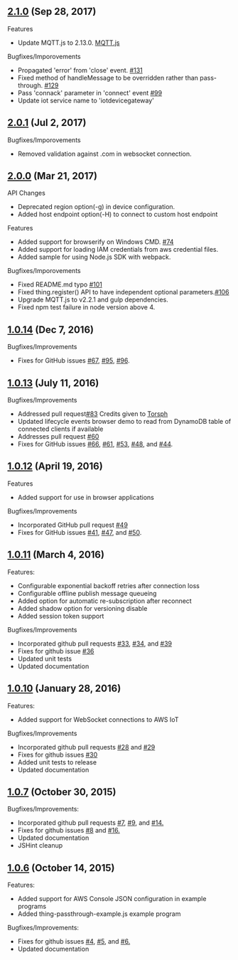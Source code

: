 ## [2.1.0](https://github.com/aws/aws-iot-device-sdk-js/releases/tag/v2.0.1) (Sep 28, 2017)

Features
  - Update MQTT.js to 2.13.0. [MQTT.js](https://github.com/mqttjs/MQTT.js/releases/tag/v2.13.0)

Bugfixes/Imporovements
  - Propagated 'error' from 'close' event. [#131](https://github.com/aws/aws-iot-device-sdk-js/pull/131)
  - Fixed method of handleMessage to be overridden rather than pass-through. [#129](https://github.com/aws/aws-iot-device-sdk-js/pull/129)
  - Pass 'connack' parameter in 'connect' event  [#99](https://github.com/aws/aws-iot-device-sdk-js/pull/99)
  - Update iot service name to 'iotdevicegateway'

## [2.0.1](https://github.com/aws/aws-iot-device-sdk-js/releases/tag/v2.0.1) (Jul 2, 2017)

Bugfixes/Imporovements
  - Removed validation against .com in websocket connection.

## [2.0.0](https://github.com/aws/aws-iot-device-sdk-js/releases/tag/v2.0.0) (Mar 21, 2017)

API Changes
  - Deprecated region option(-g) in device configuration.
  - Added host endpoint option(-H) to connect to custom host endpoint 

Features
  - Added support for browserify on Windows CMD. [#74](https://github.com/aws/aws-iot-device-sdk-js/issues/74)
  - Added support for loading IAM credentials from aws credential files.
  - Added sample for using Node.js SDK with webpack.

Bugfixes/Imporovements
  - Fixed README.md typo [#101](https://github.com/aws/aws-iot-device-sdk-js/issues/101)
  - Fixed thing.register() API to have independent optional parameters.[#106](https://github.com/aws/aws-iot-device-sdk-js/issues/106) 
  - Upgrade MQTT.js to v2.2.1 and gulp dependencies. 
  - Fixed npm test failure in node version above 4. 

## [1.0.14](https://github.com/aws/aws-iot-device-sdk-js/releases/tag/v1.0.14) (Dec 7, 2016)

Bugfixes/Improvements
  - Fixes for GitHub issues [#67]( https://github.com/aws/aws-iot-device-sdk-js/issues/67), [#95](https://github.com/aws/aws-iot-device-sdk-js/issues/95), [#96](https://github.com/aws/aws-iot-device-sdk-js/issues/96).

## [1.0.13](https://github.com/aws/aws-iot-device-sdk-js/releases/tag/v1.0.13) (July 11, 2016)

Bugfixes/Improvements
  - Addressed pull request[#83](https://github.com/aws/aws-iot-device-sdk-js/pull/83) Credits given to [Torsph](https://github.com/Torsph)
  - Updated lifecycle events browser demo to read from DynamoDB table of connected clients if available
  - Addresses pull request [#60](https://github.com/aws/aws-iot-device-sdk-js/pull/60)
  - Fixes for GitHub issues [#66](https://github.com/aws/aws-iot-device-sdk-js/issues/66), [#61](https://github.com/aws/aws-iot-device-sdk-js/issues/61), [#53](https://github.com/aws/aws-iot-device-sdk-js/issues/53), [#48](https://github.com/aws/aws-iot-device-sdk-js/issues/48), and [#44](https://github.com/aws/aws-iot-device-sdk-js/issues/44).

## [1.0.12](https://github.com/aws/aws-iot-device-sdk-js/releases/tag/v1.0.12) (April 19, 2016)

Features
  - Added support for use in browser applications

Bugfixes/Improvements
  - Incorporated GitHub pull request [#49](https://github.com/aws/aws-iot-device-sdk-js/pull/49)
  - Fixes for GitHub issues [#41](https://github.com/aws/aws-iot-device-sdk-js/issues/41), [#47](https://github.com/aws/aws-iot-device-sdk-js/issues/47), and [#50](https://github.com/aws/aws-iot-device-sdk-js/issues/50).

## [1.0.11](https://github.com/aws/aws-iot-device-sdk-js/releases/tag/v1.0.11) (March 4, 2016)

Features:
  - Configurable exponential backoff retries after connection loss
  - Configurable offline publish message queueing
  - Added option for automatic re-subscription after reconnect
  - Added shadow option for versioning disable
  - Added session token support

Bugfixes/Improvements
  - Incorporated github pull requests [#33](https://github.com/aws/aws-iot-device-sdk-js/pull/33), [#34](https://github.com/aws/aws-iot-device-sdk-js/pull/34), and [#39](https://github.com/aws/aws-iot-device-sdk-js/pull/39)
  - Fixes for github issue [#36](https://github.com/aws/aws-iot-device-sdk-js/issues/36)
  - Updated unit tests
  - Updated documentation

## [1.0.10](https://github.com/aws/aws-iot-device-sdk-js/releases/tag/v1.0.10) (January 28, 2016)

Features:
  - Added support for WebSocket connections to AWS IoT

Bugfixes/Improvements
  - Incorporated github pull requests [#28](https://github.com/aws/aws-iot-device-sdk-js/pull/28) and [#29](https://github.com/aws/aws-iot-device-sdk-js/pull/29)
  - Fixes for github issues [#30](https://github.com/aws/aws-iot-device-sdk-js/issues/30)
  - Added unit tests to release
  - Updated documentation

## [1.0.7](https://github.com/aws/aws-iot-device-sdk-js/releases/tag/v1.0.7) (October 30, 2015)

Bugfixes/Improvements:
  - Incorporated github pull requests [#7](https://github.com/aws/aws-iot-device-sdk-js/pull/7), [#9](https://github.com/aws/aws-iot-device-sdk-js/pull/9), and [#14.](https://github.com/aws/aws-iot-device-sdk-js/pull/14)
  - Fixes for github issues [#8](https://github.com/aws/aws-iot-device-sdk-js/issues/8) and [#16.](https://github.com/aws/aws-iot-device-sdk-js/issues/16)
  - Updated documentation
  - JSHint cleanup

## [1.0.6](https://github.com/aws/aws-iot-device-sdk-js/releases/tag/v1.0.6) (October 14, 2015)

Features:
  - Added support for AWS Console JSON configuration in example programs
  - Added thing-passthrough-example.js example program

Bugfixes/Improvements:
  - Fixes for github issues [#4](https://github.com/aws/aws-iot-device-sdk-js/issues/4), [#5](https://github.com/aws/aws-iot-device-sdk-js/issues/5), and [#6.](https://github.com/aws/aws-iot-device-sdk-js/issues/4)
  - Updated documentation
